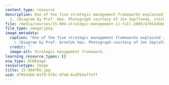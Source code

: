 ```yaml
---
content_type: resource
description: One of the five strategic management frameworks explained in Lecture
  1. (Diagram by Prof. Hax. Photograph courtesy of Jon Sep?lveda, stock.xchng.)
file: /media/courses/15-904-strategic-management-ii-fall-2005/470543bb61f9470cdfe86cd7b5ef7eff_15-904f05.jpg
file_type: image/jpeg
image_metadata:
  caption: "One of the five strategic management frameworks explained in Lecture 1.\
    \ (Diagram by Prof. Arnoldo Hax. Photograph courtesy of Jon Sep\xFAlveda, stock.xchng.)"
  credit: ''
  image-alt: Strategic management framework.
learning_resource_types: []
ocw_type: OCWImage
resourcetype: Image
title: 15-904f05.jpg
uid: 470543bb-61f9-470c-dfe8-6cd7b5ef7eff
---
```

